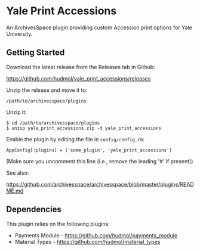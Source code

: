 # Yale Print Accessions

An ArchivesSpace plugin providing custom Accession print options for Yale University.

## Getting Started

Download the latest release from the Releases tab in Github:

  https://github.com/hudmol/yale_print_accessions/releases

Unzip the release and move it to:

    /path/to/archivesspace/plugins

Unzip it:

    $ cd /path/to/archivesspace/plugins
    $ unzip yale_print_accessions.zip -d yale_print_accessions

Enable the plugin by editing the file in `config/config.rb`:

    AppConfig[:plugins] = ['some_plugin', 'yale_print_accessions']

(Make sure you uncomment this line (i.e., remove the leading '#' if present))

See also:

  https://github.com/archivesspace/archivesspace/blob/master/plugins/README.md

## Dependencies

This plugin relies on the following plugins:

* Payments Module - https://github.com/hudmol/payments_module
* Material Types - https://github.com/hudmol/material_types
